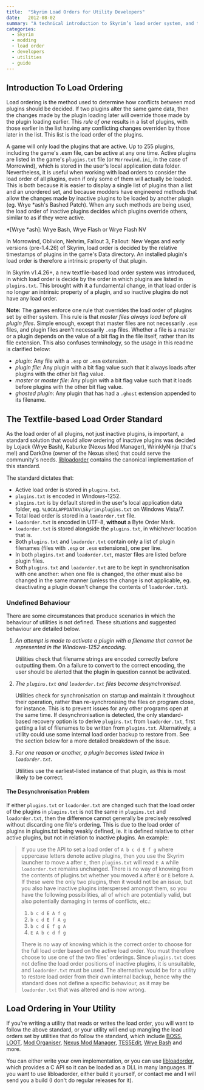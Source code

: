 ```yaml
---
title:  "Skyrim Load Orders for Utility Developers"
date:   2012-08-02
summary: "A technical introduction to Skyrim’s load order system, and the existing standard for working with it."
categories:
  - Skyrim
  - modding
  - load order
  - developers
  - utilities
  - guide
---
```


## Introduction To Load Ordering

Load ordering is the method used to determine how conflicts between mod plugins should be decided. If two plugins alter the same game data, then the changes made by the plugin loading later will override those made by the plugin loading earlier. This *rule of one* results in a list of plugins, with those earlier in the list having any conflicting changes overriden by those later in the list. This list is the load order of the plugins.

A game will only load the plugins that are active. Up to 255 plugins, including the game's .esm file, can be active at any one time. Active plugins are listed in the game's `plugins.txt` file (or `Morrowind.ini`, in the case of Morrowind), which is stored in the user's local application data folder. Nevertheless, it is useful when working with load orders to consider the load order of all plugins, even if only some of them will actually be loaded. This is both because it is easier to display a single list of plugins than a list and an unordered set, and because modders have engineered methods that allow the changes made by inactive plugins to be loaded by another plugin (eg. Wrye *ash's Bashed Patch). When any such methods are being used, the load order of inactive plugins decides which plugins override others, similar to as if they were active.

*[Wrye *ash]: Wrye Bash, Wrye Flash or Wrye Flash NV

In Morrowind, Oblivion, Nehrim, Fallout 3, Fallout: New Vegas and early versions (pre-1.4.26) of Skyrim, load order is decided by the relative timestamps of plugins in the game's Data directory. An installed plugin's load order is therefore a intrinsic property of that plugin.

In Skyrim v1.4.26+, a new textfile-based load order system was introduced, in which load order is decide by the order in which plugins are listed in `plugins.txt`. This brought with it a fundamental change, in that load order is no longer an intrinsic property of a plugin, and so inactive plugins do not have any load order.

**Note:** The games enforce one rule that overrides the load order of plugins set by either system. This rule is that *master files always load before all plugin files*. Simple enough, except that master files are not necessarily `.esm` files, and plugin files aren't necessarily `.esp` files. Whether a file is a master or a plugin depends on the value of a bit flag in the file itself, rather than its file extension. This also confuses terminology, so the usage in this readme is clarified below:

* *plugin*: Any file with a `.esp` or `.esm` extension.
* *plugin file*: Any plugin with a bit flag value such that it always loads after plugins with the other bit flag value.
* *master* or *master file*: Any plugin with a bit flag value such that it loads before plugins with the other bit flag value.
* *ghosted plugin*: Any plugin that has had a `.ghost` extension appended to its filename.

## The Textfile-based Load Order Standard

As the load order of all plugins, not just inactive plugins, is important, a standard solution that would allow ordering of inactive plugins was decided by Lojack (Wrye Bash), Kaburke (Nexus Mod Manager), WrinklyNinja (that's me!) and Dark0ne (owner of the Nexus sites) that could serve the community's needs. [libloadorder](https://github.com/WrinklyNinja/libloadorder) contains the canonical implementation of this standard.

The standard dictates that:

* Active load order is stored in `plugins.txt`.
* `plugins.txt` is encoded in Windows-1252.
* `plugins.txt` is by default stored in the user's local application data folder, eg. `%LOCALAPPDATA%\Skyrim\plugins.txt` on Windows Vista/7.
* Total load order is stored in a `loadorder.txt` file.
* `loadorder.txt` is encoded in UTF-8, **without** a Byte Order Mark.
* `loadorder.txt` is stored alongside the `plugins.txt`, in whichever location that is.
* Both `plugins.txt` and `loadorder.txt` contain only a list of plugin filenames (files with `.esp` or `.esm` extensions), one per line.
* In both `plugins.txt` and `loadorder.txt`, master files are listed before plugin files.
* Both `plugins.txt` and `loadorder.txt` are to be kept in synchronisation with one another: when one file is changed, the other must also be changed in the same manner (unless the change is not applicable, eg. deactivating a plugin doesn't change the contents of `loadorder.txt`).

### Undefined Behaviour

There are some circumstances that produce scenarios in which the behaviour of utilities is not defined. These situations and suggested behaviour are detailed below.

1. *An attempt is made to activate a plugin with a filename that cannot be represented in the Windows-1252 encoding.*

   Utilities check that filename strings are encoded correctly before outputting them. On a failure to convert to the correct encoding, the user should be alerted that the plugin in question cannot be activated.
2. *The `plugins.txt` and `loadorder.txt` files become desynchronised.*

   Utilities check for synchronisation on startup and maintain it throughout their operation, rather than re-synchronising the files on program close, for instance. This is to prevent issues for any other programs open at the same time. If desynchronisation is detected, the only standard-based recovery option is to derive `plugins.txt` from `loadorder.txt`, first getting a list of filenames to be written from `plugins.txt`. Alternatively, a utility could use some internal load order backup to restore from. See the section below for a more detailed breakdown of the issue.
3. *For one reason or another, a plugin becomes listed twice in `loadorder.txt`.*

   Utilities use the earliest-listed instance of that plugin, as this is most likely to be correct.

#### The Desynchronisation Problem

If either `plugins.txt` or `loadorder.txt` are changed such that the load order of the plugins in `plugins.txt` is not the same in `plugins.txt` and `loadorder.txt`, then the difference cannot generally be precisely resolved without discarding one file's ordering. This is due to the load order of plugins in plugins.txt being weakly defined, ie. it is defined relative to other active plugins, but not in relation to inactive plugins. An example:

> If you use the API to set a load order of `A b c d E f g` where uppercase letters denote active plugins, then you use the Skyrim launcher to move `A` after `E`, then `plugins.txt` will read `E A` while `loadorder.txt` remains unchanged. There is no way of knowing from the contents of plugins.txt whether you moved `A` after `E` or `E` before `A`. If these were the only two plugins, then it would not be an issue, but you also have inactive plugins interspersed amongst them, so you have the following possibilities, all of which are potentially valid, but also potentially damaging in terms of conflicts, etc.:
>
> 1. `b c d E A f g`
> 2. `b c d E f A g`
> 3. `b c d E f g A`
> 4. `E A b c d f g`
>
>There is no way of knowing which is the correct order to choose for the full load order based on the active load order. You must therefore choose to use one of the two files' orderings. Since `plugins.txt` does not define the load order positions of inactive plugins, it is unsuitable, and `loadorder.txt` must be used. The alternative would be for a utility to restore load order from their own internal backup, hence why the standard does not define a specific behaviour, as it may be `loadorder.txt` that was altered and is now wrong.

## Load Ordering in Your Utility

If you're writing a utility that reads or writes the load order, you will want to follow the above standard, or your utility will end up mangling the load orders set by utilities that do follow the standard, which include [BOSS](https://boss-developers.github.io/), [LOOT](https://loot.github.io/), [Mod Organiser](http://www.nexusmods.com/skyrim/mods/1334/), [Nexus Mod Manager](http://www.nexusmods.com/skyrim/mods/modmanager/), [TES5Edit](http://www.nexusmods.com/skyrim/mods/25859), [Wrye Bash](https://github.com/wrye-bash/wrye-bash) and more.

You can either write your own implementation, or you can use [libloadorder](https://github.com/WrinklyNinja/libloadorder), which provides a C API so it can be loaded as a DLL in many languages. If you want to use libloadorder, either build it yourself, or contact me and I will send you a build (I don't do regular releases for it).
